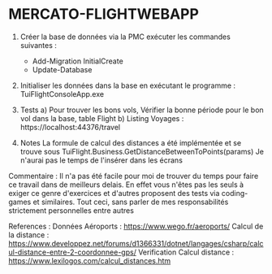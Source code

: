 # MERCATO-FLIGHTWEBAPP

1) Créer la base de données
	via la PMC exécuter les commandes suivantes : 
	- Add-Migration InitialCreate
	- Update-Database
	
2) Initialiser les données dans la base en exécutant le programme : TuiFlightConsoleApp.exe

3) Tests
	a) Pour trouver les bons vols, Vérifier la bonne période pour le bon vol dans la base, table Flight
	b) Listing Voyages : https://localhost:44376/travel

4) Notes
	La formule de calcul des distances a été implémentée et se trouve sous TuiFlight.Business.GetDistanceBetweenToPoints(params)
	Je n'aurai pas le temps de l'insérer dans les écrans

Commentaire :
		Il n'a pas été facile pour moi de trouver du temps pour faire ce travail dans de meilleurs delais. En effet vous n'êtes pas les seuls
		à exiger ce genre d'exercices et d'autres proposent des tests via coding-games et similaires. 
		Tout ceci, sans parler de mes responsabilités strictement personnelles entre autres
		
References : 
	Données Aéroports :  https://www.wego.fr/aeroports/
	Calcul de la distance : https://www.developpez.net/forums/d1366331/dotnet/langages/csharp/calcul-distance-entre-2-coordonnee-gps/
	Verification Calcul distance :	https://www.lexilogos.com/calcul_distances.htm
